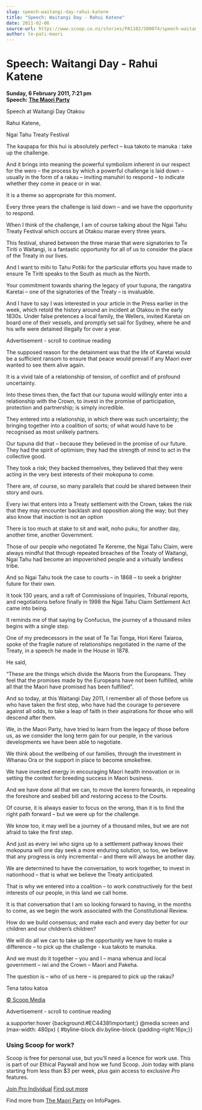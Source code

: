 ```yaml
---
slug: speech-waitangi-day-rahui-katene
title: "Speech: Waitangi Day - Rahui Katene"
date: 2011-02-06
source-url: https://www.scoop.co.nz/stories/PA1102/S00074/speech-waitangi-day-rahui-katene.htm
author: te-pati-maori
---
```

Speech: Waitangi Day - Rahui Katene
===================================

**Sunday, 6 February 2011, 7:21 pm**  
**Speech: [The Maori Party](https://info.scoop.co.nz/The_Maori_Party)**

Speech at Waitangi Day Otakou

Rahui Katene,

Ngai Tahu Treaty Festival

The kaupapa for this hui is absolutely perfect – kua takoto te manuka : take up the challenge.

And it brings into meaning the powerful symbolism inherent in our respect for the wero – the process by which a powerful challenge is laid down – usually in the form of a rakau – inviting manuhiri to respond – to indicate whether they come in peace or in war.

It is a theme so appropriate for this moment.

Every three years the challenge is laid down – and we have the opportunity to respond.

When I think of the challenge, I am of course talking about the Ngai Tahu Treaty Festival which occurs at Otakou marae every three years.

This festival, shared between the three marae that were signatories to Te Tiriti o Waitangi, is a fantastic opportunity for all of us to consider the place of the Treaty in our lives.

And I want to mihi to Tahu Potiki for the particular efforts you have made to ensure Te Tiriti speaks to the South as much as the North.

Your commitment towards sharing the legacy of your tupuna, the rangatira Karetai – one of the signatories of the Treaty – is invaluable.

And I have to say I was interested in your article in the Press earlier in the week, which retold the history around an incident at Otakou in the early 1830s. Under false pretences a local family, the Wellers, invited Karetai on board one of their vessels, and promptly set sail for Sydney, where he and his wife were detained illegally for over a year.

Advertisement - scroll to continue reading





The supposed reason for the detainment was that the life of Karetai would be a sufficient ransom to ensure that peace would prevail if any Maori ever wanted to see them alive again.

It is a vivid tale of a relationship of tension, of conflict and of profound uncertainty.

Into these times then, the fact that our tupuna would willingly enter into a relationship with the Crown, to invest in the promise of participation, protection and partnership; is simply incredible.

They entered into a relationship, in which there was such uncertainty; the bringing together into a coalition of sorts; of what would have to be recognised as most unlikely partners.

Our tupuna did that – because they believed in the promise of our future. They had the spirit of optimism; they had the strength of mind to act in the collective good.

They took a risk; they backed themselves, they believed that they were acting in the very best interests of their mokopuna to come.

There are, of course, so many parallels that could be shared between their story and ours.

Every iwi that enters into a Treaty settlement with the Crown, takes the risk that they may encounter backlash and opposition along the way; but they also know that inaction is not an option

There is too much at stake to sit and wait, noho puku, for another day, another time, another Government.

Those of our people who negotiated Te Kereme, the Ngai Tahu Claim, were always mindful that through repeated breaches of the Treaty of Waitangi, Ngai Tahu had become an impoverished people and a virtually landless tribe.

And so Ngai Tahu took the case to courts – in 1868 – to seek a brighter future for their own.

It took 130 years, and a raft of Commissions of Inquiries, Tribunal reports, and negotiations before finally in 1998 the Ngai Tahu Claim Settlement Act came into being.

It reminds me of that saying by Confucius, the journey of a thousand miles begins with a single step.

One of my predecessors in the seat of Te Tai Tonga, Hori Kerei Taiaroa, spoke of the fragile nature of relationships negotiated in the name of the Treaty, in a speech he made in the House in 1878.

He said,

“These are the things which divide the Maoris from the Europeans. They feel that the promises made by the Europeans have not been fulfilled, while all that the Maori have promised has been fulfilled”.

And so today, at this Waitangi Day 2011, I remember all of those before us who have taken the first step, who have had the courage to persevere against all odds, to take a leap of faith in their aspirations for those who will descend after them.

We, in the Maori Party, have tried to learn from the legacy of those before us, as we consider the long term gain for our people, in the various developments we have been able to negotiate.

We think about the wellbeing of our families, through the investment in Whanau Ora or the support in place to become smokefree.

We have invested energy in encouraging Maori health innovation or in setting the context for breeding success in Maori business.

And we have done all that we can, to move the korero forwards, in repealing the foreshore and seabed bill and restoring access to the Courts.

Of course, it is always easier to focus on the wrong, than it is to find the right path forward – but we were up for the challenge.

We know too, it may well be a journey of a thousand miles, but we are not afraid to take the first step.

And just as every iwi who signs up to a settlement pathway knows their mokopuna will one day seek a more enduring solution, so too, we believe that any progress is only incremental – and there will always be another day.

We are determined to have the conversation, to work together, to invest in nationhood – that is what we believe the Treaty anticipated.

That is why we entered into a coalition – to work constructively for the best interests of our people, in this land we call home.

It is that conversation that I am so looking forward to having, in the months to come, as we begin the work associated with the Constitutional Review.

How do we build consensus; and make each and every day better for our children and our children’s children?

We will do all we can to take up the opportunity we have to make a difference – to pick up the challenge - kua takoto te manuka.

And we must do it together – you and I – mana whenua and local government – iwi and the Crown – Maori and Pakeha.

The question is – who of us here – is prepared to pick up the rakau?

Tena tatou katoa  

[© Scoop Media](http://www.scoop.co.nz/about/terms.html)  

Advertisement - scroll to continue reading



a.supporter:hover {background:#EC4438!important;} @media screen and (max-width: 480px) { #byline-block div.byline-block {padding-right:16px;}}

### Using Scoop for work?

Scoop is free for personal use, but you’ll need a licence for work use. This is part of our Ethical Paywall and how we fund Scoop. Join today with plans starting from less than $3 per week, plus gain access to exclusive _Pro_ features.  
  
[Join Pro Individual](https://pro.scoop.co.nz/Individual/?from=ProIn24) [Find out more](https://pro.scoop.co.nz/using-scoop-for-work/?from=ProIn24)

Find more from [The Maori Party](https://info.scoop.co.nz/The_Maori_Party) on InfoPages.